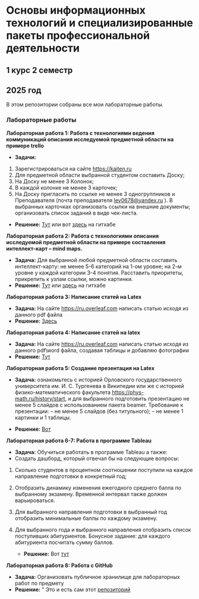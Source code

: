 # Основы информационных технологий и специализированные пакеты профессиональной деятельности
## 1 курс 2 семестр
## 2025 год
В этом репозитории собраны все мои лабораторные работы.

### Лабораторные работы

**Лабораторная работа 1: Работа с технологиями ведения коммуникаций описания исследуемой предметной области на примере trello**
   - **Задачи:**
1. Зарегистрироваться на сайте https://kaiten.ru
2.	Для предметной области выбранной студентом составить Доску;
3.	На Доску не менее 3 Колонок;
4.	В каждой колонке не менее 3 карточек;
5.	На Доску пригласить по ссылке не менее 3 одногруппников и Преподавателя (почта преподавателя lev0678@yandex.ru ).
 В выбранных карточках организовать ссылки на внешние документы; организовать список заданий в виде чек-листа.

   - **Решение:** [Тут](https://danyaermak08.kaiten.ru/space/554626/boards) или вот [здесь](lab1) на гитхабе

 **Лабораторная работа 2: Работа с технологиями описания исследуемой предметной области на примере составления интеллект-карт – mind maps.**
   - **Задача:** Для выбранной любой предметной области составить интеллект-карту: не менее 5-6 категорий на 1-ом уровне; на 2-м уровне у каждой категории 3-4 понятия. Расставить приоритеты, прикрепить к узлам ссылки, можно картинки.
   - **Решение:** [Тут](https://xmind.ai/share/dnIB6CYX?xid=1PakWAms) или [здесь](lab2) на гитхабе

 **Лабораторная работа 3: Написание статей на Latex**
   - **Задача:** На сайте https://ru.overleaf.com написать статью исходя из данного pdf файла
   - **Решение:** [Здесь](lab3)

 **Лабораторная работа 4: Написание статей на latex**
   - **Задача:** На сайте https://ru.overleaf.com написать статью исходя из данного pdf\word файла, создавая таблицы и добавляю фотографии
   - **Решение:** [Тут](lab4)

 **Лабораторная работа 5: Создание презентация на Latex**
   - **Задача:** ознакомьтесь с историей Орловского
государственного университета им. И. С. Тургенева в Википедии или
же с историей физико-математического факультета
https://phys-math.ru/history/start, и для выбранного подготовить
презентацию не менее 5 слайдов с использованием пакета beamer.
Требование к презентации:
– не менее 5 слайдов (без титульного);
– не менее 1 картинки и 1 таблицы.

   - **Решение:** [Вот](lab5)

 **Лабораторная работа 6-7: Работа в программе Tableau**
   - **Задача:** Обучиться работать в программе Tableau а также:
   - Создать дашборд, который отвечал бы на следующие вопросы:
1. Сколько студентов в процентном соотношении поступили на каждое направление подготовки в конкретный год;
2. Отобразить динамику изменения ежегодного среднего балла по выбранному экзамену. Временной интервал также должен варьироваться.
3. Для выбранного направления подготовки в выбранный год отобразить минимальные баллы по каждому экзамену.
4. Для выбранного года и выбранного направления отобразить список поступивших абитуриентов. Бонусное задание: для каждого абитуриента посчитать сумму баллов.

   - **Решение:** Вот [тут](lab6-7)

 **Лабораторная работа 8: Работа с GitHub**
   - **Задача:** Организовать публичное хранилище для  лабораторных работ по предмету
   - **Решение:** " Это и есть сам этот [репозиторий](labs)
